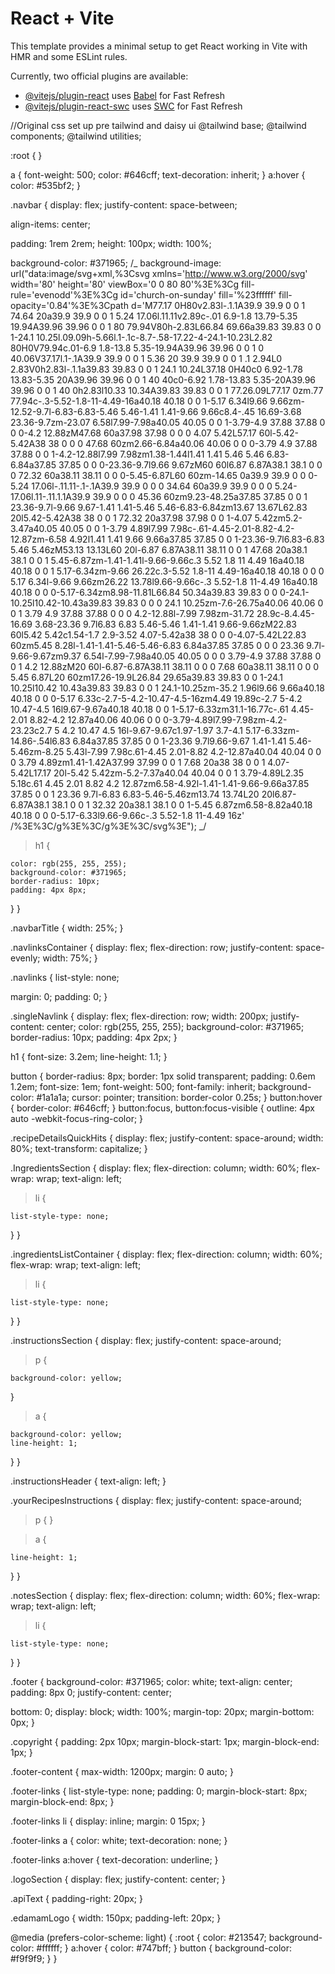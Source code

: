 # React + Vite

This template provides a minimal setup to get React working in Vite with HMR and some ESLint rules.

Currently, two official plugins are available:

- [@vitejs/plugin-react](https://github.com/vitejs/vite-plugin-react/blob/main/packages/plugin-react/README.md) uses [Babel](https://babeljs.io/) for Fast Refresh
- [@vitejs/plugin-react-swc](https://github.com/vitejs/vite-plugin-react-swc) uses [SWC](https://swc.rs/) for Fast Refresh

//Original css set up pre tailwind and daisy ui
@tailwind base;
@tailwind components;
@tailwind utilities;

:root {
}

a {
font-weight: 500;
color: #646cff;
text-decoration: inherit;
}
a:hover {
color: #535bf2;
}

.navbar {
display: flex;
justify-content: space-between;

align-items: center;

padding: 1rem 2rem;
height: 100px;
width: 100%;

background-color: #371965;
/_
background-image: url("data:image/svg+xml,%3Csvg xmlns='http://www.w3.org/2000/svg' width='80' height='80' viewBox='0 0 80 80'%3E%3Cg fill-rule='evenodd'%3E%3Cg id='church-on-sunday' fill='%23ffffff' fill-opacity='0.84'%3E%3Cpath d='M77.17 0H80v2.83l-.1.1A39.9 39.9 0 0 1 74.64 20a39.9 39.9 0 0 1 5.24 17.06l.11.11v2.89c-.01 6.9-1.8 13.79-5.35 19.94A39.96 39.96 0 0 1 80 79.94V80h-2.83L66.84 69.66a39.83 39.83 0 0 1-24.1 10.25l.09.09h-5.66l.1-.1c-8.7-.58-17.22-4-24.1-10.23L2.82 80H0V79.94c.01-6.9 1.8-13.8 5.35-19.94A39.96 39.96 0 0 1 0 40.06V37.17l.1-.1A39.9 39.9 0 0 1 5.36 20 39.9 39.9 0 0 1 .1 2.94L0 2.83V0h2.83l-.1.1a39.83 39.83 0 0 1 24.1 10.24L37.18 0H40c0 6.92-1.78 13.83-5.35 20A39.96 39.96 0 0 1 40 40c0-6.92 1.78-13.83 5.35-20A39.96 39.96 0 0 1 40 0h2.83l10.33 10.34A39.83 39.83 0 0 1 77.26.09L77.17 0zm.77 77.94c-.3-5.52-1.8-11-4.49-16a40.18 40.18 0 0 1-5.17 6.34l9.66 9.66zm-12.52-9.7l-6.83-6.83-5.46 5.46-1.41 1.41-9.66 9.66c8.4-.45 16.69-3.68 23.36-9.7zm-23.07 6.58l7.99-7.98a40.05 40.05 0 0 1-3.79-4.9 37.88 37.88 0 0 0-4.2 12.88zM47.68 60a37.98 37.98 0 0 0 4.07 5.42L57.17 60l-5.42-5.42A38 38 0 0 0 47.68 60zm2.66-6.84a40.06 40.06 0 0 0-3.79 4.9 37.88 37.88 0 0 1-4.2-12.88l7.99 7.98zm1.38-1.44l1.41 1.41 5.46 5.46 6.83-6.84a37.85 37.85 0 0 0-23.36-9.7l9.66 9.67zM60 60l6.87 6.87A38.1 38.1 0 0 0 72.32 60a38.11 38.11 0 0 0-5.45-6.87L60 60zm-14.65 0a39.9 39.9 0 0 0-5.24 17.06l-.11.11-.1-.1A39.9 39.9 0 0 0 34.64 60a39.9 39.9 0 0 0 5.24-17.06l.11-.11.1.1A39.9 39.9 0 0 0 45.36 60zm9.23-48.25a37.85 37.85 0 0 1 23.36-9.7l-9.66 9.67-1.41 1.41-5.46 5.46-6.83-6.84zm13.67 13.67L62.83 20l5.42-5.42A38 38 0 0 1 72.32 20a37.98 37.98 0 0 1-4.07 5.42zm5.2-3.47a40.05 40.05 0 0 1-3.79 4.89l7.99 7.98c-.61-4.45-2.01-8.82-4.2-12.87zm-6.58 4.92l1.41 1.41 9.66 9.66a37.85 37.85 0 0 1-23.36-9.7l6.83-6.83 5.46 5.46zM53.13 13.13L60 20l-6.87 6.87A38.11 38.11 0 0 1 47.68 20a38.1 38.1 0 0 1 5.45-6.87zm-1.41-1.41l-9.66-9.66c.3 5.52 1.8 11 4.49 16a40.18 40.18 0 0 1 5.17-6.34zm-9.66 26.22c.3-5.52 1.8-11 4.49-16a40.18 40.18 0 0 0 5.17 6.34l-9.66 9.66zm26.22 13.78l9.66-9.66c-.3 5.52-1.8 11-4.49 16a40.18 40.18 0 0 0-5.17-6.34zm8.98-11.81L66.84 50.34a39.83 39.83 0 0 0-24.1-10.25l10.42-10.43a39.83 39.83 0 0 0 24.1 10.25zm-7.6-26.75a40.06 40.06 0 0 1 3.79 4.9 37.88 37.88 0 0 0 4.2-12.88l-7.99 7.98zm-31.72 28.9c-8.4.45-16.69 3.68-23.36 9.7l6.83 6.83 5.46-5.46 1.41-1.41 9.66-9.66zM22.83 60l5.42 5.42c1.54-1.7 2.9-3.52 4.07-5.42a38 38 0 0 0-4.07-5.42L22.83 60zm5.45 8.28l-1.41-1.41-5.46-5.46-6.83 6.84a37.85 37.85 0 0 0 23.36 9.7l-9.66-9.67zm9.37 6.54l-7.99-7.98a40.05 40.05 0 0 0 3.79-4.9 37.88 37.88 0 0 1 4.2 12.88zM20 60l-6.87-6.87A38.11 38.11 0 0 0 7.68 60a38.11 38.11 0 0 0 5.45 6.87L20 60zm17.26-19.9L26.84 29.65a39.83 39.83 0 0 1-24.1 10.25l10.42 10.43a39.83 39.83 0 0 1 24.1-10.25zm-35.2 1.96l9.66 9.66a40.18 40.18 0 0 0-5.17 6.33c-2.7-5-4.2-10.47-4.5-16zm4.49 19.89c-2.7 5-4.2 10.47-4.5 16l9.67-9.67a40.18 40.18 0 0 1-5.17-6.33zm31.1-16.77c-.61 4.45-2.01 8.82-4.2 12.87a40.06 40.06 0 0 0-3.79-4.89l7.99-7.98zm-4.2-23.23c2.7 5 4.2 10.47 4.5 16l-9.67-9.67c1.97-1.97 3.7-4.1 5.17-6.33zm-14.86-.54l6.83 6.84a37.85 37.85 0 0 1-23.36 9.7l9.66-9.67 1.41-1.41 5.46-5.46zm-8.25 5.43l-7.99 7.98c.61-4.45 2.01-8.82 4.2-12.87a40.04 40.04 0 0 0 3.79 4.89zm1.41-1.42A37.99 37.99 0 0 1 7.68 20a38 38 0 0 1 4.07-5.42L17.17 20l-5.42 5.42zm-5.2-7.37a40.04 40.04 0 0 1 3.79-4.89L2.35 5.18c.61 4.45 2.01 8.82 4.2 12.87zm6.58-4.92l-1.41-1.41-9.66-9.66a37.85 37.85 0 0 1 23.36 9.7l-6.83 6.83-5.46-5.46zm13.74 13.74L20 20l6.87-6.87A38.1 38.1 0 0 1 32.32 20a38.1 38.1 0 0 1-5.45 6.87zm6.58-8.82a40.18 40.18 0 0 0-5.17-6.33l9.66-9.66c-.3 5.52-1.8 11-4.49 16z' /%3E%3C/g%3E%3C/g%3E%3C/svg%3E");
_/

> h1 {

    color: rgb(255, 255, 255);
    background-color: #371965;
    border-radius: 10px;
    padding: 4px 8px;

}
}

.navbarTitle {
width: 25%;
}

.navlinksContainer {
display: flex;
flex-direction: row;
justify-content: space-evenly;
width: 75%;
}

.navlinks {
list-style: none;

margin: 0;
padding: 0;
}

.singleNavlink {
display: flex;
flex-direction: row;
width: 200px;
justify-content: center;
color: rgb(255, 255, 255);
background-color: #371965;
border-radius: 10px;
padding: 4px 2px;
}

h1 {
font-size: 3.2em;
line-height: 1.1;
}

button {
border-radius: 8px;
border: 1px solid transparent;
padding: 0.6em 1.2em;
font-size: 1em;
font-weight: 500;
font-family: inherit;
background-color: #1a1a1a;
cursor: pointer;
transition: border-color 0.25s;
}
button:hover {
border-color: #646cff;
}
button:focus,
button:focus-visible {
outline: 4px auto -webkit-focus-ring-color;
}

.recipeDetailsQuickHits {
display: flex;
justify-content: space-around;
width: 80%;
text-transform: capitalize;
}

.IngredientsSection {
display: flex;
flex-direction: column;
width: 60%;
flex-wrap: wrap;
text-align: left;

> li {

    list-style-type: none;

}
}

.ingredientsListContainer {
display: flex;
flex-direction: column;
width: 60%;
flex-wrap: wrap;
text-align: left;

> li {

    list-style-type: none;

}
}

.instructionsSection {
display: flex;
justify-content: space-around;

> p {

    background-color: yellow;

}

> a {

    background-color: yellow;
    line-height: 1;

}
}

.instructionsHeader {
text-align: left;
}

.yourRecipesInstructions {
display: flex;
justify-content: space-around;

> p {
> }

> a {

    line-height: 1;

}
}

.notesSection {
display: flex;
flex-direction: column;
width: 60%;
flex-wrap: wrap;
text-align: left;

> li {

    list-style-type: none;

}
}

.footer {
background-color: #371965;
color: white;
text-align: center;
padding: 8px 0;
justify-content: center;

bottom: 0;
display: block;
width: 100%;
margin-top: 20px;
margin-bottom: 0px;
}

.copyright {
padding: 2px 10px;
margin-block-start: 1px;
margin-block-end: 1px;
}

.footer-content {
max-width: 1200px;
margin: 0 auto;
}

.footer-links {
list-style-type: none;
padding: 0;
margin-block-start: 8px;
margin-block-end: 8px;
}

.footer-links li {
display: inline;
margin: 0 15px;
}

.footer-links a {
color: white;
text-decoration: none;
}

.footer-links a:hover {
text-decoration: underline;
}

.logoSection {
display: flex;
justify-content: center;
}

.apiText {
padding-right: 20px;
}

.edamamLogo {
width: 150px;
padding-left: 20px;
}

@media (prefers-color-scheme: light) {
:root {
color: #213547;
background-color: #ffffff;
}
a:hover {
color: #747bff;
}
button {
background-color: #f9f9f9;
}
}
